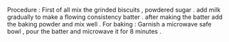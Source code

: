 Procedure :
First of all mix the grinded biscuits , powdered sugar .
add milk gradually to make a flowing consistency batter . 
after making the batter add the baking powder and mix well .
For baking :
Garnish a microwave safe bowl , pour the batter and microwave it for 8 minutes . 